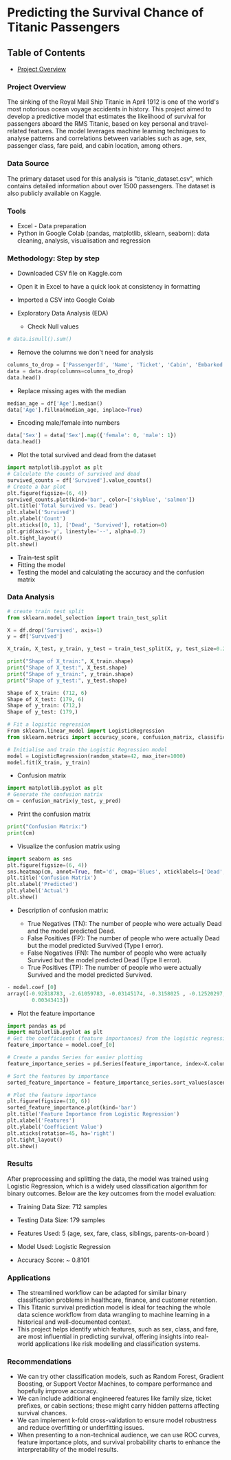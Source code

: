 # Predicting the Survival Chance of Titanic Passengers


## Table of Contents

- [Project Overview](#project-overview)




### Project Overview

The sinking of the Royal Mail Ship Titanic in April 1912 is one of the world's most notorious ocean voyage accidents in history. This project aimed to develop a predictive model that estimates the likelihood of survival for passengers aboard the RMS Titanic, based on key personal and travel-related features. The model leverages machine learning techniques to analyse patterns and correlations between variables such as age, sex, passenger class, fare paid, and cabin location, among others.

### Data Source

The primary dataset used for this analysis is "titanic_dataset.csv", which contains detailed information about over 1500 passengers. The dataset is also publicly available on Kaggle.

### Tools

- Excel - Data preparation
- Python in Google Colab (pandas, matplotlib, sklearn, seaborn): data cleaning, analysis, visualisation and regression

### Methodology: Step by step

- Downloaded CSV file on Kaggle.com
- Open it in Excel to have a quick look at consistency in formatting
- Imported a CSV into Google Colab
- Exploratory Data Analysis (EDA)
  
  - Check Null values
      
``` Python
# data.isnull().sum()
```

  - Remove the columns we don't need for analysis
    
``` Python
columns_to_drop = ['PassengerId', 'Name', 'Ticket', 'Cabin', 'Embarked']
data = data.drop(columns=columns_to_drop)
data.head()
```

  - Replace missing ages with the median
    
``` Python
median_age = df['Age'].median()
data['Age'].fillna(median_age, inplace=True)
```

  - Encoding male/female into numbers
     
``` Python
data['Sex'] = data['Sex'].map({'female': 0, 'male': 1})
data.head()
```
- Plot the total survived and dead from the dataset

``` Python
import matplotlib.pyplot as plt
# Calculate the counts of survived and dead
survived_counts = df['Survived'].value_counts()
# Create a bar plot
plt.figure(figsize=(6, 4))
survived_counts.plot(kind='bar', color=['skyblue', 'salmon'])
plt.title('Total Survived vs. Dead')
plt.xlabel('Survived')
plt.ylabel('Count')
plt.xticks([0, 1], ['Dead', 'Survived'], rotation=0)
plt.grid(axis='y', linestyle='--', alpha=0.7)
plt.tight_layout()
plt.show()
```

- Train-test split
- Fitting the model
- Testing the model and calculating the accuracy and the confusion matrix


### Data Analysis

``` Python
# create train test split
from sklearn.model_selection import train_test_split

X = df.drop('Survived', axis=1)
y = df['Survived']

X_train, X_test, y_train, y_test = train_test_split(X, y, test_size=0.2, random_state=42)

print("Shape of X_train:", X_train.shape)
print("Shape of X_test:", X_test.shape)
print("Shape of y_train:", y_train.shape)
print("Shape of y_test:", y_test.shape)

Shape of X_train: (712, 6)
Shape of X_test: (179, 6)
Shape of y_train: (712,)
Shape of y_test: (179,)
```
```Python
# Fit a logistic regression
From sklearn.linear_model import LogisticRegression
from sklearn.metrics import accuracy_score, confusion_matrix, classification_report

# Initialise and train the Logistic Regression model
model = LogisticRegression(random_state=42, max_iter=1000)
model.fit(X_train, y_train)
```
- Confusion matrix
  
``` Python
import matplotlib.pyplot as plt
# Generate the confusion matrix
cm = confusion_matrix(y_test, y_pred)
```
- Print the confusion matrix
  
``` Python
print("Confusion Matrix:")
print(cm)
```

- Visualize the confusion matrix using

``` Python
import seaborn as sns
plt.figure(figsize=(6, 4))
sns.heatmap(cm, annot=True, fmt='d', cmap='Blues', xticklabels=['Dead', 'Survived'], yticklabels=['Dead', 'Survived'])
plt.title('Confusion Matrix')
plt.xlabel('Predicted')
plt.ylabel('Actual')
plt.show()
```

- Description of confusion matrix:
  
   - True Negatives (TN):	The number of people who were actually Dead and the model predicted Dead.
   - False Positives (FP):	The number of people who were actually Dead but the model predicted Survived (Type I error).
   - False Negatives (FN):	The number of people who were actually Survived but the model predicted Dead (Type II error).
   - True Positives (TP):	The number of people who were actually Survived and the model predicted Survived.

``` Python
- model.coef_[0]
array([-0.92818783, -2.61059783, -0.03145174, -0.3158025 , -0.12520297,
        0.00343413])
```

- Plot the feature importance

``` Python
import pandas as pd
import matplotlib.pyplot as plt
# Get the coefficients (feature importances) from the logistic regression model
feature_importance = model.coef_[0]

# Create a pandas Series for easier plotting
feature_importance_series = pd.Series(feature_importance, index=X.columns)

# Sort the features by importance
sorted_feature_importance = feature_importance_series.sort_values(ascending=False)

# Plot the feature importance
plt.figure(figsize=(10, 6))
sorted_feature_importance.plot(kind='bar')
plt.title('Feature Importance from Logistic Regression')
plt.xlabel('Features')
plt.ylabel('Coefficient Value')
plt.xticks(rotation=45, ha='right')
plt.tight_layout()
plt.show()
```

### Results

After preprocessing and splitting the data, the model was trained using Logistic Regression, which is a widely used classification algorithm for binary outcomes. Below are the key outcomes from the model evaluation:

- Training Data Size: 712 samples

- Testing Data Size: 179 samples

- Features Used: 5 (age, sex, fare, class, siblings, parents-on-board )

- Model Used: Logistic Regression

- Accuracy Score: ~ 0.8101

### Applications

- The streamlined workflow can be adapted for similar binary classification problems in healthcare, finance, and customer retention.
- This Titanic survival prediction model is ideal for teaching the whole data science workflow from data wrangling to machine learning in a historical and well-documented context.
- This project helps identify which features, such as sex, class, and fare, are most influential in predicting survival, offering insights into real-world applications like risk modelling and classification systems.

### Recommendations

- We can try other classification models, such as Random Forest, Gradient Boosting, or Support Vector Machines, to compare performance and hopefully improve accuracy.
- We can include additional engineered features like family size, ticket prefixes, or cabin sections; these might carry hidden patterns affecting survival chances.
- We can implement k-fold cross-validation to ensure model robustness and reduce overfitting or underfitting issues.
- When presenting to a non-technical audience, we can use ROC curves, feature importance plots, and survival probability charts to enhance the interpretability of the model results.





  
